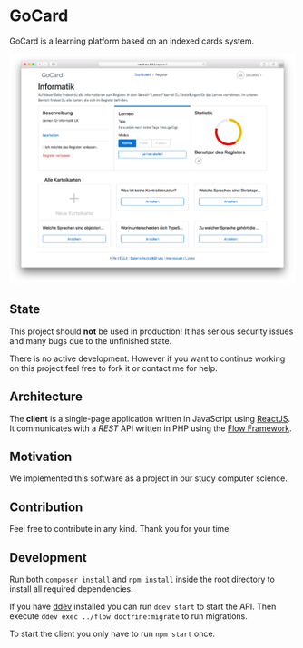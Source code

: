 # GoCard
GoCard is a learning platform based on an indexed cards system.

![](preview.png)

## State
This project should **not** be used in production!
It has serious security issues and many bugs due to the unfinished state.

There is no active development. However if you want to continue working on this project feel free to fork it or contact me for help.

## Architecture
The **client** is a single-page application written in JavaScript using [ReactJS](https://reactjs.org/).
It communicates with a _REST_ API written in PHP using the [Flow Framework](https://flow.neos.io/).

## Motivation
We implemented this software as a project in our study computer science.

## Contribution
Feel free to contribute in any kind.
Thank you for your time!

## Development
Run both `composer install` and `npm install` inside the root directory to install all required dependencies.

If you have [ddev](https://github.com/drud/ddev) installed you can run `ddev start` to start the API.
Then execute `ddev exec ../flow doctrine:migrate` to run migrations.

To start the client you only have to run `npm start` once.
